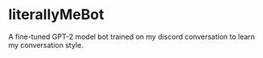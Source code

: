 # literallyMeBot
A fine-tuned GPT-2 model bot trained on my discord conversation to learn my conversation style.
